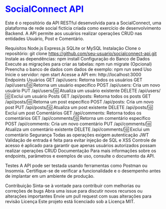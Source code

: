 <h1 style="color: blue;">SocialConnect API</h1>
Este é o repositório da API RESTful desenvolvida para a SocialConnect, uma plataforma de rede social fictícia criada como exercício de desenvolvimento Backend. A API permite aos usuários realizar operações CRUD nas entidades Usuário, Post e Comentário.

Requisitos
Node.js
Express.js
SQLite or MySQL
Instalação
Clone o repositório: git clone https://github.com/seu-usuario/socialconnect-api.git
Instale as dependências: npm install
Configuração do Banco de Dados
Execute as migrações para criar as tabelas: npm run migrate
(Opcional) Preencha o banco de dados com dados de exemplo: npm run seed
Uso
Inicie o servidor: npm start
Acesse a API em: http://localhost:3000
Endpoints
Usuários
GET /api/users: Retorna todos os usuários
GET /api/users/:id: Retorna um usuário específico
POST /api/users: Cria um novo usuário
PUT /api/users/:id: Atualiza um usuário existente
DELETE /api/users/:id: Exclui um usuário
Posts
GET /api/posts: Retorna todos os posts
GET /api/posts/:id: Retorna um post específico
POST /api/posts: Cria um novo post
PUT /api/posts/:id: Atualiza um post existente
DELETE /api/posts/:id: Exclui um post
Comentários
GET /api/comments: Retorna todos os comentários
GET /api/comments/:id: Retorna um comentário específico
POST /api/comments: Cria um novo comentário
PUT /api/comments/:id: Atualiza um comentário existente
DELETE /api/comments/:id: Exclui um comentário
Segurança
Todas as operações exigem autenticação JWT
Validação de entrada é feita para evitar injeção de SQL e XSS
Controle de acesso é aplicado para garantir que apenas usuários autorizados possam realizar operações CRUD
Documentação
Para mais informações sobre os endpoints, parâmetros e exemplos de uso, consulte o documento da API.

Testes
A API pode ser testada usando ferramentas como Postman ou Insomnia. Certifique-se de verificar a funcionalidade e o desempenho antes de implantar em um ambiente de produção.

Contribuição
Sinta-se à vontade para contribuir com melhorias ou correções de bugs
Abra uma issue para discutir novos recursos ou alterações importantes
Envie um pull request com suas alterações para revisão
Licença
Este projeto está licenciado sob a Licença MIT.
